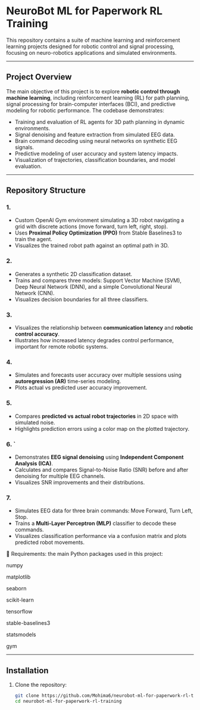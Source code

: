 
# NeuroBot ML for Paperwork RL Training

This repository contains a suite of machine learning and reinforcement learning projects designed for robotic control and signal processing, focusing on neuro-robotics applications and simulated environments.

---

## Project Overview

The main objective of this project is to explore **robotic control through machine learning**, including reinforcement learning (RL) for path planning, signal processing for brain-computer interfaces (BCI), and predictive modeling for robotic performance. The codebase demonstrates:

- Training and evaluation of RL agents for 3D path planning in dynamic environments.
- Signal denoising and feature extraction from simulated EEG data.
- Brain command decoding using neural networks on synthetic EEG signals.
- Predictive modeling of user accuracy and system latency impacts.
- Visualization of trajectories, classification boundaries, and model evaluation.

---

## Repository Structure 

### 1. 
- Custom OpenAI Gym environment simulating a 3D robot navigating a grid with discrete actions (move forward, turn left, right, stop).  
- Uses **Proximal Policy Optimization (PPO)** from Stable Baselines3 to train the agent.  
- Visualizes the trained robot path against an optimal path in 3D.

### 2. 
- Generates a synthetic 2D classification dataset.  
- Trains and compares three models: Support Vector Machine (SVM), Deep Neural Network (DNN), and a simple Convolutional Neural Network (CNN).  
- Visualizes decision boundaries for all three classifiers.

### 3.   
- Visualizes the relationship between **communication latency** and **robotic control accuracy**.  
- Illustrates how increased latency degrades control performance, important for remote robotic systems.

### 4.   
- Simulates and forecasts user accuracy over multiple sessions using **autoregression (AR)** time-series modeling.  
- Plots actual vs predicted user accuracy improvement.

### 5. 
- Compares **predicted vs actual robot trajectories** in 2D space with simulated noise.  
- Highlights prediction errors using a color map on the plotted trajectory.

### 6. `  
- Demonstrates **EEG signal denoising** using **Independent Component Analysis (ICA)**.  
- Calculates and compares Signal-to-Noise Ratio (SNR) before and after denoising for multiple EEG channels.  
- Visualizes SNR improvements and their distributions.

### 7.   
- Simulates EEG data for three brain commands: Move Forward, Turn Left, Stop.  
- Trains a **Multi-Layer Perceptron (MLP)** classifier to decode these commands.  
- Visualizes classification performance via a confusion matrix and plots predicted robot movements.

🤖 Requirements: the main Python packages used in this project:

numpy

matplotlib

seaborn

scikit-learn

tensorflow

stable-baselines3

statsmodels

gym

---

## Installation

1. Clone the repository:
   ```bash
   git clone https://github.com/Mohima6/neurobot-ml-for-paperwork-rl-training.git
   cd neurobot-ml-for-paperwork-rl-training
